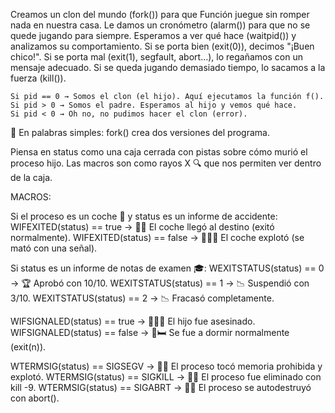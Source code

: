 Creamos un clon del mundo (fork()) para que Función juegue sin romper nada en nuestra casa.
Le damos un cronómetro (alarm()) para que no se quede jugando para siempre.
Esperamos a ver qué hace (waitpid()) y analizamos su comportamiento.
Si se porta bien (exit(0)), decimos "¡Buen chico!".
Si se porta mal (exit(1), segfault, abort...), lo regañamos con un mensaje adecuado.
Si se queda jugando demasiado tiempo, lo sacamos a la fuerza (kill()).

	Si pid == 0 → Somos el clon (el hijo). Aquí ejecutamos la función f().
	Si pid > 0 → Somos el padre. Esperamos al hijo y vemos qué hace.
	Si pid < 0 → Oh no, no pudimos hacer el clon (error).

🔹	En palabras simples: fork() crea dos versiones del programa.

Piensa en status como una caja cerrada con pistas sobre cómo murió el proceso hijo.
Las macros son como rayos X 🔍 que nos permiten ver dentro de la caja.

MACROS:

Si el proceso es un coche 🚗 y status es un informe de accidente:
	WIFEXITED(status) == true → 🚗💨 El coche llegó al destino (exitó normalmente).
	WIFEXITED(status) == false → 🚗🔥💥 El coche explotó (se mató con una señal).

Si status es un informe de notas de examen 🎓:
	WEXITSTATUS(status) == 0 → 🏆 Aprobó con 10/10.
	WEXITSTATUS(status) == 1 → 📉 Suspendió con 3/10.
	WEXITSTATUS(status) == 2 → 📉 Fracasó completamente.

WIFSIGNALED(status) == true → 🚶💥🔫 El hijo fue asesinado.
WIFSIGNALED(status) == false → 🚶🛏 Se fue a dormir normalmente (exit(n)).

WTERMSIG(status) == SIGSEGV → 🧠💥 El proceso tocó memoria prohibida y explotó.
WTERMSIG(status) == SIGKILL → 🔪💥 El proceso fue eliminado con kill -9.
WTERMSIG(status) == SIGABRT → 🚨💥 El proceso se autodestruyó con abort().